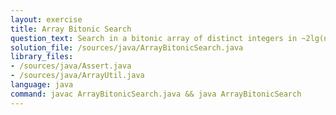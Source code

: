 ```yaml
---
layout: exercise
title: Array Bitonic Search
question_text: Search in a bitonic array of distinct integers in ~2lg(n) time
solution_file: /sources/java/ArrayBitonicSearch.java
library_files:
- /sources/java/Assert.java
- /sources/java/ArrayUtil.java
language: java
command: javac ArrayBitonicSearch.java && java ArrayBitonicSearch
---
```

